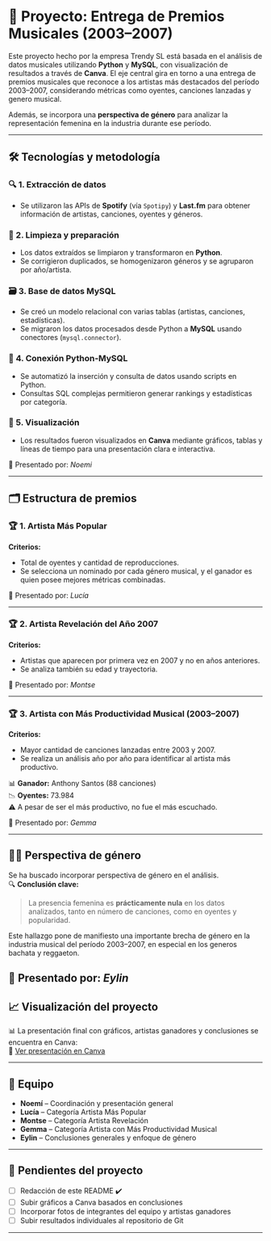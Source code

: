 # 🎤 Proyecto: Entrega de Premios Musicales (2003–2007)

Este proyecto hecho por la empresa Trendy SL está basada en el análisis de datos musicales utilizando **Python** y **MySQL**, con visualización de resultados a través de **Canva**. El eje central gira en torno a una entrega de premios musicales que reconoce a los artistas más destacados del período 2003–2007, considerando métricas como oyentes, canciones lanzadas y genero musical.  

Además, se incorpora una **perspectiva de género** para analizar la representación femenina en la industria durante ese período.

---

## 🛠️ Tecnologías y metodología

### 🔍 1. **Extracción de datos**
- Se utilizaron las APIs de **Spotify** (vía `Spotipy`) y **Last.fm** para obtener información de artistas, canciones, oyentes y géneros.

### 🧹 2. **Limpieza y preparación**
- Los datos extraídos se limpiaron y transformaron en **Python**.
- Se corrigieron duplicados, se homogenizaron géneros y se agruparon por año/artista.

### 🗃️ 3. **Base de datos MySQL**
- Se creó un modelo relacional con varias tablas (artistas, canciones, estadísticas).
- Se migraron los datos procesados desde Python a **MySQL** usando conectores (`mysql.connector`).

### 🔄 4. **Conexión Python-MySQL**
- Se automatizó la inserción y consulta de datos usando scripts en Python.
- Consultas SQL complejas permitieron generar rankings y estadísticas por categoría.

### 🎨 5. **Visualización**
- Los resultados fueron visualizados en **Canva** mediante gráficos, tablas y líneas de tiempo para una presentación clara e interactiva.

👤 Presentado por: *Noemi*
  
---

## 🗂️ Estructura de premios

### 🏆 1. Artista Más Popular  
**Criterios:**  
- Total de oyentes y cantidad de reproducciones.  
- Se selecciona un nominado por cada género musical, y el ganador es quien posee mejores métricas combinadas.  

👤 Presentado por: *Lucía*

---

### 🏆 2. Artista Revelación del Año 2007  
**Criterios:**  
- Artistas que aparecen por primera vez en 2007 y no en años anteriores.  
- Se analiza también su edad y trayectoria.  

👤 Presentado por: *Montse*

---

### 🏆 3. Artista con Más Productividad Musical (2003–2007)  
**Criterios:**  
- Mayor cantidad de canciones lanzadas entre 2003 y 2007.  
- Se realiza un análisis año por año para identificar al artista más productivo.  

📊 **Ganador:** Anthony Santos (88 canciones)  
📉 **Oyentes:** 73.984  
⚠️ A pesar de ser el más productivo, no fue el más escuchado.

👤 Presentado por: *Gemma*

---

## 👩‍🎤 Perspectiva de género

Se ha buscado incorporar perspectiva de género en el análisis.  
🔍 **Conclusión clave:**   
> La presencia femenina es **prácticamente nula** en los datos analizados, tanto en número de canciones, como en oyentes y popularidad.

Este hallazgo pone de manifiesto una importante brecha de género en la industria musical del período 2003–2007, en especial en los generos bachata y reggaeton.

👤 Presentado por: *Eylin*
---

## 📈 Visualización del proyecto

📊 La presentación final con gráficos, artistas ganadores y conclusiones se encuentra en Canva:  
🔗 [Ver presentación en Canva](https://www.canva.com/design/DAGnOn5D3JM/2XL8Xb3lCn1O87lfgnarOA/edit?utm_content=DAGnOn5D3JM&utm_campaign=designshare&utm_medium=link2&utm_source=sharebutton)

---

## 👥 Equipo

- **Noemí** – Coordinación y presentación general
- **Lucía** – Categoría Artista Más Popular
- **Montse** – Categoría Artista Revelación
- **Gemma** – Categoría Artista con Más Productividad Musical
- **Eylin** – Conclusiones generales y enfoque de género

---

## 📝 Pendientes del proyecto

- [ ] Redacción de este README ✔️  
- [ ] Subir gráficos a Canva basados en conclusiones  
- [ ] Incorporar fotos de integrantes del equipo y artistas ganadores  
- [ ] Subir resultados individuales al repositorio de Git  

---
